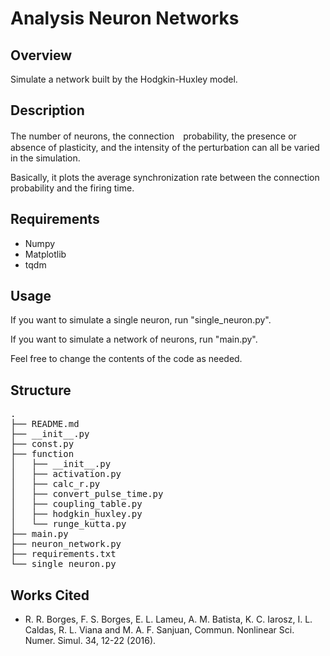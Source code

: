 # Analysis Neuron Networks

## Overview
Simulate a network built by the Hodgkin-Huxley model.

## Description
The number of neurons, the connection　probability, the presence or absence of plasticity, and the intensity of the perturbation can all be varied in the simulation.

Basically, it plots the average synchronization rate between the connection probability and the firing time.

## Requirements
* Numpy
* Matplotlib
* tqdm

## Usage
If you want to simulate a single neuron, run "single_neuron.py".

If you want to simulate a network of neurons, run "main.py".

Feel free to change the contents of the code as needed.

## Structure
<pre>
.
├── README.md
├── __init__.py
├── const.py
├── function
│   ├── __init__.py
│   ├── activation.py
│   ├── calc_r.py
│   ├── convert_pulse_time.py
│   ├── coupling_table.py
│   ├── hodgkin_huxley.py
│   └── runge_kutta.py
├── main.py
├── neuron_network.py
├── requirements.txt
└── single_neuron.py
</pre>

## Works Cited
* R. R. Borges, F. S. Borges, E. L. Lameu, A. M. Batista, K. C. Iarosz, I. L. Caldas, R. L. Viana and M. A. F. Sanjuan, Commun. Nonlinear Sci. Numer. Simul. 34, 12-22 (2016).
